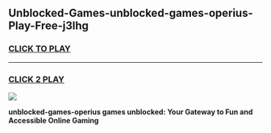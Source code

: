 
## Unblocked-Games-unblocked-games-operius-Play-Free-j3lhg
<h3>
<a href="https://premium76.site?title=unblocked-games-operius&ref=17A">CLICK TO PLAY</a></h3>
<hr>

<h3>
<a href="https://premium76.site?title=unblocked-games-operius&ref=17A">CLICK 2 PLAY</a>
  
</h3>

<a href="https://premium76.site?title=unblocked-games-operius&ref=17A"><img src="https://clearcache.store/games.png"></a>


**unblocked-games-operius games unblocked: Your Gateway to Fun and Accessible Online Gaming**
